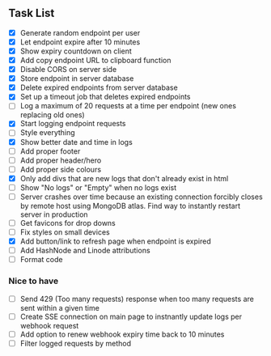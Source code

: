 ## Task List

- [x] Generate random endpoint per user
- [x] Let endpoint expire after 10 minutes
- [x] Show expiry countdown on client
- [x] Add copy endpoint URL to clipboard function
- [x] Disable CORS on server side
- [x] Store endpoint in server database
- [x] Delete expired endpoints from server database
- [x] Set up a timeout job that deletes expired endpoints
- [ ] Log a maximum of 20 requests at a time per endpoint (new ones replacing old ones)
- [x] Start logging endpoint requests
- [ ] Style everything
- [x] Show better date and time in logs
- [ ] Add proper footer
- [ ] Add proper header/hero
- [ ] Add proper side colours
- [x] Only add divs that are new logs that don't already exist in html
- [ ] Show "No logs" or "Empty" when no logs exist
- [ ] Server crashes over time because an existing connection forcibly closes by remote host using MongoDB atlas. Find way to instantly restart server in production
- [ ] Get favicons for drop downs
- [ ] Fix styles on small devices
- [x] Add button/link to refresh page when endpoint is expired
- [ ] Add HashNode and Linode attributions
- [ ] Format code

### Nice to have
- [ ] Send 429 (Too many requests) response when too many requests are sent within a given time
- [ ] Create SSE connection on main page to instnantly update logs per webhook request
- [ ] Add option to renew webhook expiry time back to 10 minutes
- [ ] Filter logged requests by method